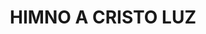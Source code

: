 ---
capo: 0
id: 85
lang: es-es
step: pre
subtitle: ''
tags:
- pas
- pen
title: HIMNO A CRISTO LUZ
---